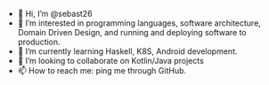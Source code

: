 - 👋 Hi, I’m @sebast26
- 👀 I’m interested in programming languages, software architecture, Domain Driven Design, and running and deploying software to production.
- 🌱 I’m currently learning Haskell, K8S, Android development.
- 💞️ I’m looking to collaborate on Kotlin/Java projects
- 📫 How to reach me: ping me through GitHub.
